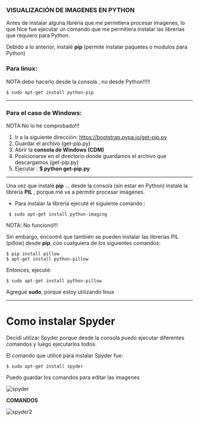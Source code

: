 ### VISUALIZACIÓN DE IMAGENES EN PYTHON

Antes de instalar alguna librería que me permitiera procesar imagenes, lo que hice fue ejecutar un comando que me permitiera instalar las librerias que requiero para Python.

Debido a lo anterior, instalé **pip** (permite instalar paquetes o modulos para Python)

### Para linux: 
NOTA:debo hacerlo desde la consola , no desde Python!!!!!

```
$ sudo apt-get install python-pip
```
______________________________________________________________________________________

### Para el caso de Windows:
NOTA:No lo he comprobado!!!

1. Ir a la siguiente dirección: https://bootstrap.pypa.io/get-pip.py 
2. Guardar el archivo (get-pip.py)
3. Abrir la **consola de Windows (CDM)**
4. Posicionarse en el directorio donde guardamos el archivo que descargamos (get-pip.py)
5. Ejecutar : **$ python get-pip.py**

__________________________________________________________________________________________



Una vez que instalé **pip** ... desde la consola (sin estar en Python) instalé la librería **PIL** , porque me va a permitir procesar imágenes.

- Para instalar la librería ejecuté el siguiente comando :

```
 $ sudo apt-get install python-imaging
```

NOTA: No funcionó!!!

Sin embargo, encontré que también se pueden instalar las librerías PIL (pillow) desde **pip**, con cualquiera de los siguientes comandos:

```
$ pip install pillow
$ apt-get install python-pillow
```

Entonces, ejecuté:

```
$ sudo apt-get install python-pillow

```
Agregué **sudo**, porque estoy utilizando linux

_________________________________________________________________________________________________________________________________


# Como instalar Spyder

Decidí utilizar Spyder porque desde la consola puedo ejecutar diferentes comandos y luego ejecutarlos todos. 

El comando que utilicé para instalar Spyder fue:

```
$ sudo apt-get install spyder

```


Puedo guardar los comandos para editar las imagenes

![spyder](https://user-images.githubusercontent.com/36114853/38298603-7390a888-37bd-11e8-8f64-89f2fcf49dce.png)


**COMANDOS**

![spyder2](https://user-images.githubusercontent.com/36114853/38322715-dc5cb9fe-3800-11e8-893d-556cd496e49d.png)


